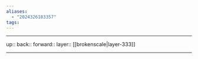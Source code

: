 ```yaml
---
aliases:
  - "2024326183357"
tags:
---
```




***

up:: 
back:: 
forward:: 
layer:: [[brokenscale|layer-333]]

***
